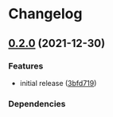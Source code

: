 # Changelog

## [0.2.0](https://github.com/chingor13/rp-1170/compare/sub-crate-v0.1.0...sub-crate-v0.2.0) (2021-12-30)


### Features

* initial release ([3bfd719](https://github.com/chingor13/rp-1170/commit/3bfd719e80355a573d71e1496335f981d63473e2))


### Dependencies


